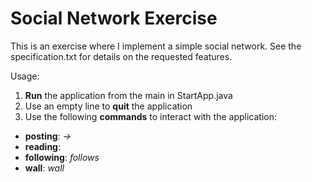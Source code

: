 Social Network Exercise
=======

This is an exercise where I implement a simple social network. See the specification.txt for details on the requested features.

Usage:
1. **Run** the application from the main in StartApp.java
2. Use an empty line to **quit** the application
3. Use the following **commands** to interact with the application:
 * **posting**: *<user name> -> <message>*
 * **reading**: *<user name>*
 * **following**: *<user name> follows <another user>*
 * **wall**: *<user name> wall*
